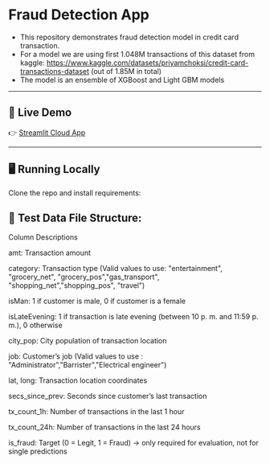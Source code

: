 # Fraud Detection App

- This repository demonstrates fraud detection model in credit card transaction.
- For a model we are using first 1.048M transactions of this dataset from kaggle: https://www.kaggle.com/datasets/priyamchoksi/credit-card-transactions-dataset 
      (out of 1.85M in total)
- The model is an ensemble of XGBoost and Light GBM models

---

## 🚀 Live Demo
👉 [Streamlit Cloud App](https://fraud-detection-app-bxejrzq5zjleniz8ktbnfa.streamlit.app/)  

---

## 🖥 Running Locally
Clone the repo and install requirements:



## 📂 Test Data File Structure:

Column Descriptions

amt: Transaction amount

category: Transaction type (Valid values to use: "entertainment", "grocery_net", "grocery_pos","gas_transport", "shopping_net","shopping_pos", "travel")

isMan: 1 if customer is male, 0 if customer is a female

isLateEvening: 1 if transaction is late evening (between 10 p. m. and 11:59 p. m.), 0 otherwise

city_pop: City population of transaction location

job: Customer’s job (Valid values to use : "Administrator","Barrister","Electrical engineer")

lat, long: Transaction location coordinates

secs_since_prev: Seconds since customer’s last transaction

tx_count_1h: Number of transactions in the last 1 hour

tx_count_24h: Number of transactions in the last 24 hours

is_fraud: Target (0 = Legit, 1 = Fraud) → only required for evaluation, not for single predictions
